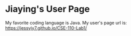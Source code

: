 # Jiaying's User Page
My favorite coding language is Java. My user's page url is: https://jessyjy7.github.io/CSE-110-Lab1/
